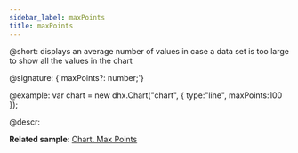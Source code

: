 ```yaml
---
sidebar_label: maxPoints
title: maxPoints
---          
```


@short: displays an average number of values in case a data set is too large to show all the values in the chart

@signature: {'maxPoints?: number;'}

@example:
var chart = new dhx.Chart("chart", {
	type:"line",
	maxPoints:100
});

@descr:

**Related sample**: [Chart. Max Points](https://snippet.dhtmlx.com/6917eudu)

[comment]: # (@related: chart/configuration_properties.md#main-properties)
